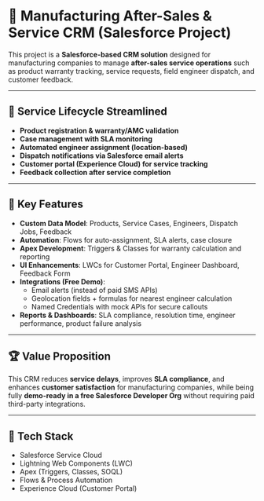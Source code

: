 # 📌 Manufacturing After-Sales & Service CRM (Salesforce Project)

This project is a **Salesforce-based CRM solution** designed for manufacturing companies to manage **after-sales service operations** such as product warranty tracking, service requests, field engineer dispatch, and customer feedback.

---

## 🔄 Service Lifecycle Streamlined

- **Product registration & warranty/AMC validation**  
- **Case management with SLA monitoring**  
- **Automated engineer assignment (location-based)**  
- **Dispatch notifications via Salesforce email alerts**  
- **Customer portal (Experience Cloud) for service tracking**  
- **Feedback collection after service completion**  

---

## 🔑 Key Features

- **Custom Data Model**: Products, Service Cases, Engineers, Dispatch Jobs, Feedback  
- **Automation**: Flows for auto-assignment, SLA alerts, case closure  
- **Apex Development**: Triggers & Classes for warranty calculation and reporting  
- **UI Enhancements**: LWCs for Customer Portal, Engineer Dashboard, Feedback Form  
- **Integrations (Free Demo)**:  
  - Email alerts (instead of paid SMS APIs)  
  - Geolocation fields + formulas for nearest engineer calculation  
  - Named Credentials with mock APIs for secure callouts  
- **Reports & Dashboards**: SLA compliance, resolution time, engineer performance, product failure analysis  

---

## 🏆 Value Proposition

This CRM reduces **service delays**, improves **SLA compliance**, and enhances **customer satisfaction** for manufacturing companies, while being fully **demo-ready in a free Salesforce Developer Org** without requiring paid third-party integrations.  

---

## 🚀 Tech Stack

- Salesforce Service Cloud  
- Lightning Web Components (LWC)  
- Apex (Triggers, Classes, SOQL)  
- Flows & Process Automation  
- Experience Cloud (Customer Portal)  


